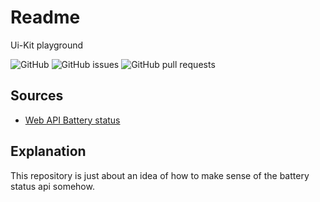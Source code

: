 # Readme

Ui-Kit playground

![GitHub](https://img.shields.io/github/license/jstiller/webapi-battery-status?style=for-the-badge)
![GitHub issues](https://img.shields.io/github/issues/jstiller/webapi-battery-status?style=for-the-badge)
![GitHub pull requests](https://img.shields.io/github/issues-pr/jstiller/webapi-battery-status?style=for-the-badge)

## Sources

- [Web API Battery status](https://developer.mozilla.org/en-US/docs/Web/API/Battery_Status_API)

## Explanation

This repository is just about an idea of how to make sense of the battery status api somehow.
